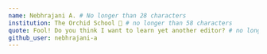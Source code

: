 ```yaml
---
name: Nebhrajani A. # No longer than 28 characters
institution: The Orchid School 🚩 # no longer than 58 characters
quote: Fool! Do you think I want to learn yet another editor? # no longer than 100 characters, avoid using quotes(") to guarantee the format remains the same.
github_user: nebhrajani-a
---
```

